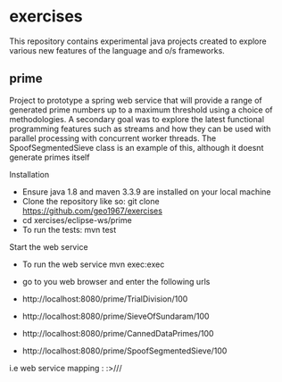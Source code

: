 # exercises

This repository contains experimental java projects created to explore various new features of the language and o/s frameworks.


## prime
Project to  prototype a  spring web service that will provide a range of generated prime numbers up to a maximum threshold using a choice of methodologies. A secondary goal was to explore the latest functional programming features such as streams and how they can be used with parallel processing with concurrent worker threads. The SpoofSegmentedSieve class is  an example of this, although it doesnt generate primes itself

Installation
-  Ensure java 1.8 and maven  3.3.9  are installed on your local machine
- Clone the repository like so:   git clone https://github.com/geo1967/exercises
- cd xercises/eclipse-ws/prime
- To run the tests: mvn test
 


Start the web service 
- To run the web service mvn exec:exec
- go to you web browser and enter the following urls

- http://localhost:8080/prime/TrialDivision/100
- http://localhost:8080/prime/SieveOfSundaram/100 
- http://localhost:8080/prime/CannedDataPrimes/100 
- http://localhost:8080/prime/SpoofSegmentedSieve/100 

i.e web service mapping : <host>:><port>/<method>/<algo-param>/<max-prime-limit>   






    
